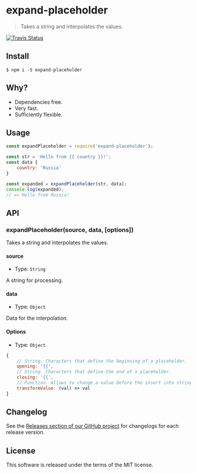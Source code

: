 # expand-placeholder

> Takes a string and interpolates the values.

[![Travis Status](https://travis-ci.org/mrmlnc/expand-placeholder.svg?branch=master)](https://travis-ci.org/mrmlnc/expand-placeholder)

## Install

```shell
$ npm i -S expand-placeholder
```

## Why?

  * Dependencies free.
  * Very fast.
  * Sufficiently flexible.

## Usage

```js
const expandPlaceholder = require('expand-placeholder');

const str = 'Hello from {{ country }}!';
const data {
	country: 'Russia'
}

const expanded = expandPlaceholder(str, data);
console.log(expanded);
// => Hello from Russia!
```

## API

### expandPlaceholder(source, data, [options])

Takes a string and interpolates the values.

#### source

  * Type: `String`

A string for processing.

#### data

  * Type: `Object`

Data for the interpolation.

#### Options

  * Type: `Object`

```js
{
	// String. Characters that define the beginning of a placeholder.
	opening: '{{',
	// String. Characters that define the end of a placeholder.
	closing: '{{',
	// Function. Allows to change a value before the insert into string.
	transformValue: (val) => val
}
```

## Changelog

See the [Releases section of our GitHub project](https://github.com/mrmlnc/expand-placeholder/releases) for changelogs for each release version.

## License

This software is released under the terms of the MIT license.

